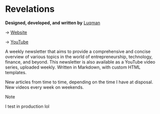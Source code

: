 # Revelations

**Designed, developed, and written by** [Luqman](https://theluqmn.github.io/)

→ [Website](https://theluqmn.github.io/revelations/)

→ [YouTube](https://www.youtube.com/@theluqmn)

A weekly newsletter that aims to provide a comprehensive and concise overview of various topics in the world of entrepreneurship, technology, finance, and beyond. This newsletter is also available as a YouTube video series, uploaded weekly. Written in Markdown, with custom HTML templates.

New articles from time to time, depending on the time I have at disposal. New videos every week on weekends.

>[!NOTE]
> I test in production lol
